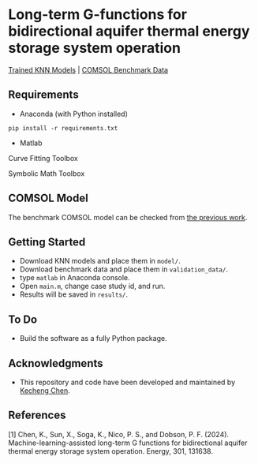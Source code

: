# Long-term G-functions for bidirectional aquifer thermal energy storage system operation
[Trained KNN Models](https://drive.google.com/drive/folders/16ggPohiPyBKsgfQ8kYWGHRXsoD9BObes?usp=sharing) |
[COMSOL Benchmark Data](https://drive.google.com/drive/folders/1PxxW9ovcw0Zc_Yc7MPGFkF-T5g5LbLkR?usp=sharing)
## Requirements
- Anaconda (with Python installed)
```
pip install -r requirements.txt
```
- Matlab

Curve Fitting Toolbox

Symbolic Math Toolbox

## COMSOL Model
The benchmark COMSOL model can be checked from [the previous work](https://github.com/Kecheng-Chen/1d-hlm).

## Getting Started
* Download KNN models and place them in ``model/``.
* Download benchmark data and place them in ``validation_data/``.
* type ``matlab`` in Anaconda console.
* Open ``main.m``, change case study id, and run.
* Results will be saved in ``results/``.

## To Do
* Build the software as a fully Python package.

## Acknowledgments
* This repository and code have been developed and maintained by [Kecheng Chen](https://geomechanics.berkeley.edu/people/kecheng-chen/).

## References
<a id="1">[1]</a> 
Chen, K., Sun, X., Soga, K., Nico, P. S., and Dobson, P. F. (2024). 
Machine-learning-assisted long-term G functions for bidirectional aquifer thermal energy storage system operation. 
Energy, 301, 131638.
